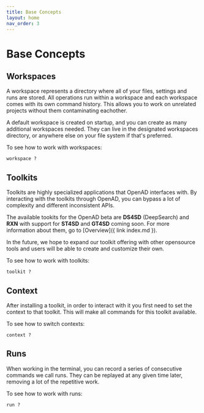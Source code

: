 ```yaml
---
title: Base Concepts
layout: home
nav_order: 3
---
```


# Base Concepts

## Workspaces

A workspace represents a directory where all of your files, settings and runs are stored. All operations run within a workspace and each workspace comes with its own command history. This allows you to work on unrelated projects without them contaminating eachother.

A default workspace is created on startup, and you can create as many additional workspaces needed. They can live in the designated workspaces directory, or anywhere else on your file system if that's preferred.

To see how to work with workspaces:

    workspace ?

## Toolkits

Toolkits are highly specialized applications that OpenAD interfaces with. By interacting with the toolkits through OpenAD, you can bypass a lot of complexity and different inconsistent APIs.

The available tookits for the OpenAD beta are **DS4SD** (DeepSearch) and **RXN** with support for **ST4SD** and **GT4SD** coming soon. For more information about them, go to [Overview]({ link index.md }).

In the future, we hope to expand our toolkit offering with other opensource tools and users will be able to create and customize their own.

To see how to work with toolkits:

    toolkit ?

## Context

After installing a toolkit, in order to interact with it you first need to set the context to that toolkit. This will make all commands for this toolkit available.

To see how to switch contexts:

    context ?

## Runs

When working in the terminal, you can record a series of consecutive commands we call runs. They can be replayed at any given time later, removing a lot of the repetitive work.

To see how to work with runs:

    run ?

